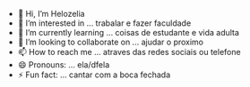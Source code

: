 - 👋 Hi, I’m Helozelia
- 👀 I’m interested in ... trabalar e fazer faculdade
- 🌱 I’m currently learning ... coisas de estudante e vida adulta
- 💞️ I’m looking to collaborate on ... ajudar o proximo
- 📫 How to reach me ... atraves das redes sociais ou telefone
- 😄 Pronouns: ... ela/dfela
- ⚡ Fun fact: ... cantar com a boca fechada

<!---
Helozelia/Helozelia is a ✨ special ✨ repository because its `README.md` (this file) appears on your GitHub profile.
You can click the Preview link to take a look at your changes.
--->
